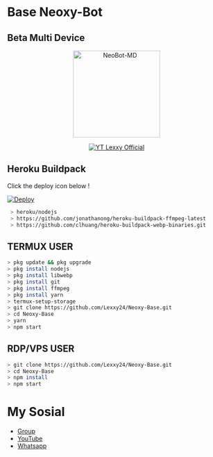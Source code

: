 # Base Neoxy-Bot
## Beta Multi Device 

<p align="center">
<img src="https://encrypted-tbn0.gstatic.com/images?q=tbn:ANd9GcSFmwf7fG_ukDf67VmP03t_8LmEzWuhDglM0Yi2xQfCW9t6Ru-v-7kdFJk&s=10" alt="NeoBot-MD" width="200"/>

<p align="center">
    <a href="https://Lexxy24.github.io">
        <img
            src="https://readme-typing-svg.herokuapp.com?size=15&width=280&lines=Created+By+Lexxy+Official+🙏"
            alt="YT Lexxy Official"
        />
    </a>
</p>

## Heroku Buildpack

Click the deploy icon below !

[![Deploy](https://www.herokucdn.com/deploy/button.svg)](https://heroku.com/deploy?template=https://github.com/Lexxy24/Neoxy-Base)

```bash
 > heroku/nodejs
 > https://github.com/jonathanong/heroku-buildpack-ffmpeg-latest
 > https://github.com/clhuang/heroku-buildpack-webp-binaries.git
```

## TERMUX USER
```bash
> pkg update && pkg upgrade
> pkg install nodejs
> pkg install libwebp
> pkg install git
> pkg install ffmpeg
> pkg install yarn
> termux-setup-storage
> git clone https://github.com/Lexxy24/Neoxy-Base.git
> cd Neoxy-Base
> yarn
> npm start
```

## RDP/VPS USER
```bash 
> git clone https://github.com/Lexxy24/Neoxy-Base.git
> cd Neoxy-Base
> npm install
> npm start
```

# My Sosial
- [ Group ](https://chat.whatsapp.com/E3zewfxrc5pKE6Rzb3BuqG) 
- [ YouTube ](https://youtube.com/channel/UCGDk88W54RJOgk6b1p42NVg)
- [ Whatsapp ](https://wa.me/6283834558105)
